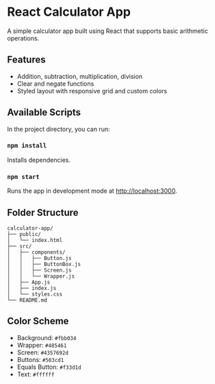 # React Calculator App

A simple calculator app built using React that supports basic arithmetic operations.

## Features

- Addition, subtraction, multiplication, division
- Clear and negate functions
- Styled layout with responsive grid and custom colors

## Available Scripts

In the project directory, you can run:

### `npm install`

Installs dependencies.

### `npm start`

Runs the app in development mode at [http://localhost:3000](http://localhost:3000).

## Folder Structure

```
calculator-app/
├── public/
│   └── index.html
├── src/
│   ├── components/
│   │   ├── Button.js
│   │   ├── ButtonBox.js
│   │   ├── Screen.js
│   │   └── Wrapper.js
│   ├── App.js
│   ├── index.js
│   └── styles.css
└── README.md
```

## Color Scheme

- Background: `#fbb034`
- Wrapper: `#485461`
- Screen: `#4357692d`
- Buttons: `#503cd1`
- Equals Button: `#f33d1d`
- Text: `#ffffff`
